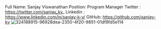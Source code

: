 
 Full Name: Sanjay Viswanathan
 Position: Program Manager
 Twitter : https://twitter.com/sanjay_kv_
 Linkedin : https://www.linkedin.com/in/sanjay-k-v/
 GitHub: https://github.com/sanjay-kv
![324188915-96928dea-2350-4f20-9851-01df8fd5e114](https://github.com/GSSoC24/alumni/assets/30715153/74e21e6f-13a6-47c8-bc7b-77ff435bbe10)

